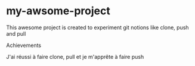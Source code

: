 # my-awsome-project
 This awesome project is created to experiment git notions like clone, push and pull

 Achievements

J'ai réussi à faire clone, pull et je m'apprête à faire push
